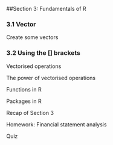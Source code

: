 ##Section 3: Fundamentals of R

### 3.1 Vector

Create some vectors

### 3.2 Using the \[\] brackets

Vectorised operations

The power of vectorised operations

Functions in R

Packages in R

Recap of Section 3

Homework: Financial statement analysis

Quiz
